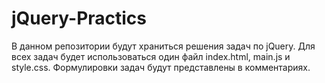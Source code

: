 # jQuery-Practics
В данном репозитории будут храниться решения задач по jQuery.
Для всех задач будет использоваться один файл index.html, main.js и style.css.
Формулировки задач будут представлены в комментариях.
